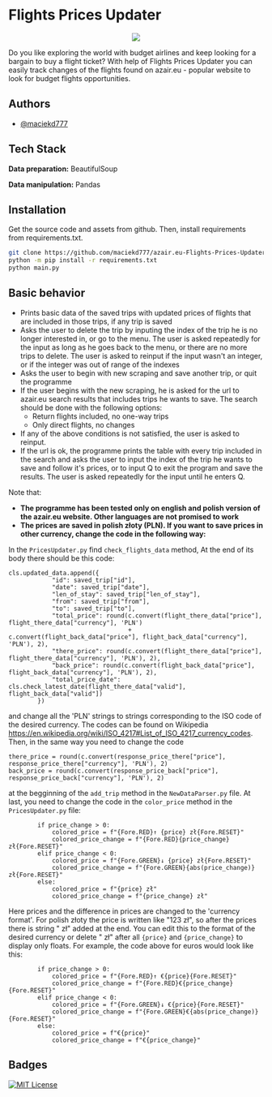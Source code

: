 
# Flights Prices Updater

<div align="center">
<img src="https://github.com/user-attachments/assets/282f4003-166b-4300-8ac9-7becb0edf8d8">
</div>

Do you like exploring the world with budget airlines and keep looking for a bargain to buy a flight ticket? With help of Flights Prices Updater you can easily track changes of the flights found on azair.eu - popular website to look for budget flights opportunities.

## Authors

- [@maciekd777](https://github.com/maciekd777)


## Tech Stack

**Data preparation:** BeautifulSoup

**Data manipulation:** Pandas

## Installation

Get the source code and assets from github. Then, install requirements from requirements.txt.

```bash
git clone https://github.com/maciekd777/azair.eu-Flights-Prices-Updater.git
python -m pip install -r requirements.txt
python main.py
```

## Basic behavior

* Prints basic data of the saved trips with updated prices of flights that are included in those trips, if any trip is saved
* Asks the user to delete the trip by inputing the index of the trip he is no longer interested in, or go to the menu. The user is asked repeatedly for the input as long as he goes back to the menu, or there are no more trips to delete. The user is asked to reinput if the input wasn't an integer, or if the integer was out of range of the indexes
* Asks the user to begin with new scraping and save another trip, or quit the programme
* If the user begins with the new scraping, he is asked for the url to azair.eu search results that includes trips he wants to save. The search should be done with the following options:
  * Return flights included, no one-way trips
  * Only direct flights, no changes
* If any of the above conditions is not satisfied, the user is asked to reinput.
* If the url is ok, the programme prints the table with every trip included in the search and asks the user to input the index of the trip he wants to save and follow it's prices, or to input Q to exit the program and save the results. The user is asked repeatedly for the input until he enters Q.

Note that:
* **The programme has been tested only on english and polish version of the azair.eu website. Other languages are not promised to work**
* **The prices are saved in polish złoty (PLN). If you want to save prices in other currency, change the code in the following way:**

In the `PricesUpdater.py` find `check_flights_data` method, At the end of its body there should be this code:

```
cls.updated_data.append({
            "id": saved_trip["id"],
            "date": saved_trip["date"],
            "len_of_stay": saved_trip["len_of_stay"],
            "from": saved_trip["from"],
            "to": saved_trip["to"],
            "total_price": round(c.convert(flight_there_data["price"], flight_there_data["currency"], 'PLN')
                                 + c.convert(flight_back_data["price"], flight_back_data["currency"], 'PLN'), 2),
            "there_price": round(c.convert(flight_there_data["price"], flight_there_data["currency"], 'PLN'), 2),
            "back_price": round(c.convert(flight_back_data["price"], flight_back_data["currency"], 'PLN'), 2),
            "total_price_date": cls.check_latest_date(flight_there_data["valid"], flight_back_data["valid"])
        })
```
and change all the 'PLN' strings to strings corresponding to the ISO code of the desired currency. The codes can be found on Wikipedia https://en.wikipedia.org/wiki/ISO_4217#List_of_ISO_4217_currency_codes.
Then, in the same way you need to change the code

```
there_price = round(c.convert(response_price_there["price"], response_price_there["currency"], 'PLN'), 2)
back_price = round(c.convert(response_price_back["price"], response_price_back["currency"], 'PLN'), 2)
```
at the begginning of the `add_trip` method in the `NewDataParser.py` file. At last, you need to change the code in the `color_price` method in the `PricesUpdater.py` file:

```
        if price_change > 0:
            colored_price = f"{Fore.RED}↑ {price} zł{Fore.RESET}"
            colored_price_change = f"{Fore.RED}{price_change} zł{Fore.RESET}"
        elif price_change < 0:
            colored_price = f"{Fore.GREEN}↓ {price} zł{Fore.RESET}"
            colored_price_change = f"{Fore.GREEN}{abs(price_change)} zł{Fore.RESET}"
        else:
            colored_price = f"{price} zł"
            colored_price_change = f"{price_change} zł"
```
Here prices and the difference in prices are changed to the 'currency format'. For polish złoty the price is written like "123 zł", so after the prices there is string " zł" added at the end. You can edit this to the format of the desired currency or delete " zł" after all `{price}`
and `{price_change}` to display only floats. For example, the code above for euros would look like this:
```
        if price_change > 0:
            colored_price = f"{Fore.RED}↑ €{price}{Fore.RESET}"
            colored_price_change = f"{Fore.RED}€{price_change}{Fore.RESET}"
        elif price_change < 0:
            colored_price = f"{Fore.GREEN}↓ €{price}{Fore.RESET}"
            colored_price_change = f"{Fore.GREEN}€{abs(price_change)}{Fore.RESET}"
        else:
            colored_price = f"€{price}"
            colored_price_change = f"€{price_change}"
```


## Badges

[![MIT License](https://img.shields.io/badge/License-MIT-green.svg)](https://choosealicense.com/licenses/mit/)

